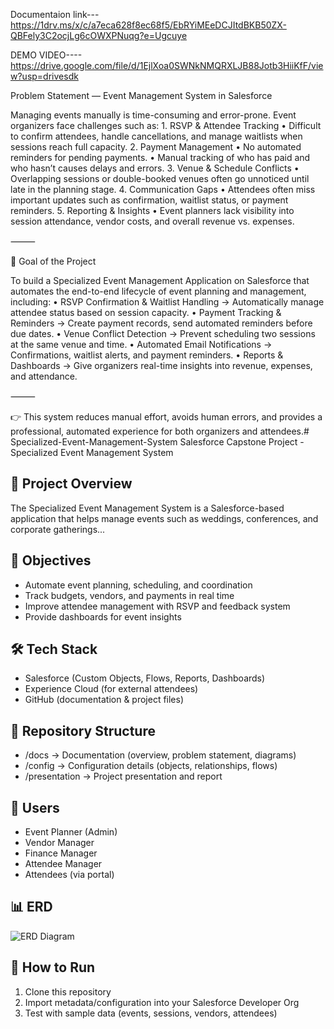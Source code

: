 Documentaion link---https://1drv.ms/x/c/a7eca628f8ec68f5/EbRYiMEeDCJItdBKB50ZX-QBFely3C2ocjLg6cOWXPNuqg?e=Ugcuye

DEMO VIDEO----https://drive.google.com/file/d/1EjlXoa0SWNkNMQRXLJB88Jotb3HiiKfF/view?usp=drivesdk






Problem Statement — Event Management System in Salesforce

Managing events manually is time-consuming and error-prone. Event organizers face challenges such as:
	1.	RSVP & Attendee Tracking
	•	Difficult to confirm attendees, handle cancellations, and manage waitlists when sessions reach full capacity.
	2.	Payment Management
	•	No automated reminders for pending payments.
	•	Manual tracking of who has paid and who hasn’t causes delays and errors.
	3.	Venue & Schedule Conflicts
	•	Overlapping sessions or double-booked venues often go unnoticed until late in the planning stage.
	4.	Communication Gaps
	•	Attendees often miss important updates such as confirmation, waitlist status, or payment reminders.
	5.	Reporting & Insights
	•	Event planners lack visibility into session attendance, vendor costs, and overall revenue vs. expenses.

⸻

🎯 Goal of the Project

To build a Specialized Event Management Application on Salesforce that automates the end-to-end lifecycle of event planning and management, including:
	•	RSVP Confirmation & Waitlist Handling → Automatically manage attendee status based on session capacity.
	•	Payment Tracking & Reminders → Create payment records, send automated reminders before due dates.
	•	Venue Conflict Detection → Prevent scheduling two sessions at the same venue and time.
	•	Automated Email Notifications → Confirmations, waitlist alerts, and payment reminders.
	•	Reports & Dashboards → Give organizers real-time insights into revenue, expenses, and attendance.

⸻

👉 This system reduces manual effort, avoids human errors, and provides a professional, automated experience for both organizers and attendees.# Specialized-Event-Management-System
Salesforce Capstone Project - Specialized Event Management System
## 📌 Project Overview
The Specialized Event Management System is a Salesforce-based application that helps manage events such as weddings, conferences, and corporate gatherings...

## 🎯 Objectives
- Automate event planning, scheduling, and coordination
- Track budgets, vendors, and payments in real time
- Improve attendee management with RSVP and feedback system
- Provide dashboards for event insights

## 🛠️ Tech Stack
- Salesforce (Custom Objects, Flows, Reports, Dashboards)
- Experience Cloud (for external attendees)
- GitHub (documentation & project files)

## 📂 Repository Structure
- /docs → Documentation (overview, problem statement, diagrams)
- /config → Configuration details (objects, relationships, flows)
- /presentation → Project presentation and report

## 👥 Users
- Event Planner (Admin)
- Vendor Manager
- Finance Manager
- Attendee Manager
- Attendees (via portal)

## 📊 ERD
![ERD Diagram](docs/ERD.png)

## 🚀 How to Run
1. Clone this repository
2. Import metadata/configuration into your Salesforce Developer Org
3. Test with sample data (events, sessions, vendors, attendees)
